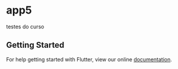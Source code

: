# app5

testes do curso

## Getting Started

For help getting started with Flutter, view our online
[documentation](https://flutter.io/).
